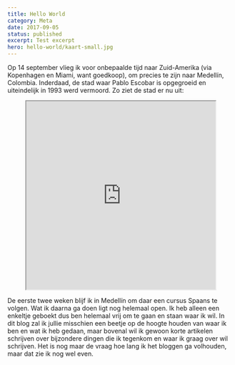 ```yaml
---
title: Hello World
category: Meta
date: 2017-09-05
status: published
excerpt: Test excerpt
hero: hello-world/kaart-small.jpg
---
```


Op 14 september vlieg ik voor onbepaalde tijd naar Zuid-Amerika (via Kopenhagen en Miami, want goedkoop), om precies te zijn naar Medellín, Colombia. Inderdaad, de stad waar Pablo Escobar is opgegroeid en uiteindelijk in 1993 werd vermoord. Zo ziet de stad er nu uit:

<figure class="mb-6"><iframe src="https://roundme.com/embed/31329/75390" width="100%" height="422" allowfullscreen="allowfullscreen"></iframe></figure>

De eerste twee weken blijf ik in Medellín om daar een cursus Spaans te volgen. Wat ik daarna ga doen ligt nog helemaal open. Ik heb alleen een enkeltje geboekt dus ben helemaal vrij om te gaan en staan waar ik wil. In dit blog zal ik jullie misschien een beetje op de hoogte houden van waar ik ben en wat ik heb gedaan, maar bovenal wil ik gewoon korte artikelen schrijven over bijzondere dingen die ik tegenkom en waar ik graag over wil schrijven. Het is nog maar de vraag hoe lang ik het bloggen ga volhouden, maar dat zie ik nog wel even.

<!-- <nuxt-link to="/">Test</nuxt-link> -->